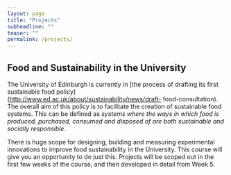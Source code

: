 ```yaml
---
layout: page
title: "Projects"
subheadline: ""
teaser: ""
permalink: /projects/
---
```


## Food and Sustainability in the University

The University of Edinburgh is currently in [the process of drafting its first
sustainable food policy](http://www.ed.ac.uk/about/sustainability/news/draft-
food-consultation). The overall aim of this policy is to facilitate the creation
of sustainable food systems. This can be defined as *systems where the ways in
which food is produced, purchased, consumed and disposed of are both sustainable
and socially responsible*.

There is huge scope for designing, building and measuring experimental
innovations to improve food sustainability in the University. This course will
give you an opportunity to do just this. Projects will be scoped out in the
first few weeks of the course, and then developed in detail from Week 5.

